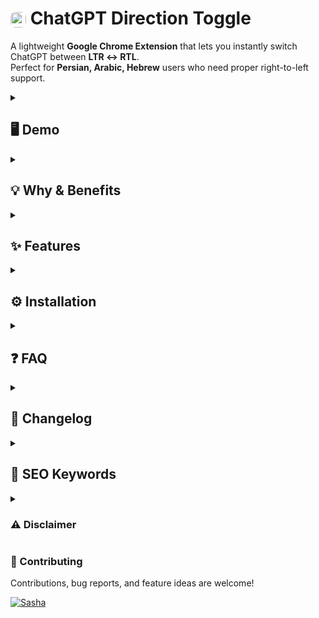 # <img src="logo-1.png" alt="Websites Direction Toggle Logo" width="25px" style="border-radius:8px; vertical-align:middle;"> **ChatGPT Direction Toggle**

A lightweight **Google Chrome Extension** that lets you instantly switch ChatGPT between **LTR ↔ RTL**.  
Perfect for **Persian, Arabic, Hebrew** users who need proper right-to-left support.

<details>
<summary><h2>🖥 Demo</h2></summary>
  
<img width="500" height="500" alt="image" src="https://github.com/user-attachments/assets/542ea778-334d-4d45-82c2-51aa9c50b5f8" />
<img width="500" height="514" alt="image" src="https://github.com/user-attachments/assets/26ef73d9-3b57-48db-9ea6-5de9146d7946" />
<img width="100" height="186" alt="Screenshot 2025-10-04 230338" src="https://github.com/user-attachments/assets/d7f8977b-d9f1-4034-85cc-0ffb4d979b50" />

<details>
  <summary><h3>Explained</h3></summary>
This extension adds a simple toggle via the **browser toolbar icon**:  

* **Click once** → Switch to **RTL** (Right-to-Left).  
* **Click again** → Switch back to **LTR** (Left-to-Right).  
* Shows a **green ON badge** when RTL mode is active.  

**In short:** read and write in the direction you prefer with a single click.  
</details>
</details>

<details>
<summary><h2>💡 Why & Benefits</h2></summary>

- Makes ChatGPT much more usable for **RTL languages** (Persian, Arabic, Hebrew).  
- One-click toggle directly from the browser toolbar.  
- Works seamlessly with **messages, input box, and editor**.  
- No external dependencies, no layout breaking.  

</details>

<details>
<summary><h2>✨ Features</h2></summary>

- Toggle via **extension icon click**.  
- Badge indicator → shows **ON** when RTL is active.  
- Persistent setting (remembers last mode).  
- Compatible with ChatGPT dynamic DOM updates.  
- Lightweight – no frameworks or extra libraries.  

</details>

<details>
<summary><h2>⚙️ Installation</h2></summary>

This is a **local Chrome Extension** (not yet in the Chrome Web Store).  

1. Clone or download this repository.  
2. Open Chrome → go to `chrome://extensions/`.  
3. Enable **Developer mode** (top-right).  
4. Click **Load unpacked** and select the project folder.  
5. A new icon appears in your toolbar.  
6. **Click the icon** to toggle RTL/LTR in ChatGPT.  

</details>

<details>
<summary><h2>❓ FAQ</h2></summary>

<details>
<summary><h3>🔹 Does it affect only ChatGPT?</h3></summary>
Yes. The extension only runs on <b>chat.openai.com</b> and <b>chatgpt.com</b>.
</details>

<details>
<summary><h3>🔹 Does it break the layout?</h3></summary>
No. It only modifies <b>text direction</b> and <b>alignment</b>.
</details>

<details>
<summary><h3>🔹 How can I see if RTL is enabled?</h3></summary>
When RTL mode is ON, the extension icon shows a **green ON badge**.  
</details>

<details>
<summary><h3>🔹 Does it save my last choice?</h3></summary>
Yes. It uses <b>chrome.storage</b> to persist your last setting.  
</details>

</details>

<details>
<summary><h2>📌 Changelog</h2></summary>

- **v2.0.0** – Migrated from Tampermonkey userscript to full Chrome Extension (Manifest V3).  
- **v1.1.0** – Improved toggle logic, persistence.  
- **v1.0.0** – Initial userscript release with button + Alt+R shortcut.  

</details>

<details>
<summary><h2>🔑 SEO Keywords</h2></summary>

chatgpt rtl, chatgpt chrome extension, chatgpt rtl extension, rtl support chatgpt, persian arabic hebrew chatgpt, chatgpt direction toggle extension, chatgpt ltr rtl switch  

</details>

<details>
<summary><h3>⚠️ Disclaimer</h3></summary>

This project is created **for educational and personal use only**.  
It is not affiliated with, endorsed by, or connected to **OpenAI** or **ChatGPT**.  
Use at your own risk. The author assumes no responsibility for any consequences arising from its use.  

</details>

### 🤝 Contributing

Contributions, bug reports, and feature ideas are welcome!  

[![Sasha](https://images.weserv.nl/?url=https://avatars.githubusercontent.com/u/127698692?v=4&w=35&h=35&mask=circle)](https://github.com/reza-nzri)
